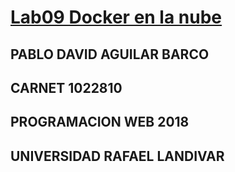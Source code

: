 # [Lab09 Docker en la nube](https://www.url.edu.gt/)

## PABLO DAVID AGUILAR BARCO
## CARNET 1022810
## PROGRAMACION WEB  2018
## UNIVERSIDAD RAFAEL LANDIVAR 

